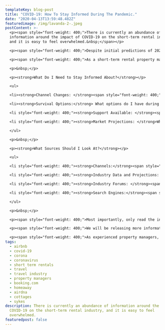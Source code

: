 ```yaml
---
templateKey: blog-post
title: "COVID-19: How To Stay Informed During The Pandemic."
date: "2020-04-13T13:59:48.482Z"
featuredimage: /img/lavanda-2-.jpeg
postContent: >-
  <p><span style="font-weight: 400;">There is currently an abundance of
  information around the impact of COVID-19 on the short-term rental industry,
  and it is easy to feel overwhelmed.&nbsp;</span></p>

  <p><span style="font-weight: 400;">Despite initial predictions of 2020 being a successful year for the industry, we are dealing with an unprecedented collapse of short-term rentals, due to travel restrictions and lockdowns all around the world.</span></p>

  <p><span style="font-weight: 400;">As a short-term rental property manager, it is critical that you stay well informed about industry changes and predictions, in order to best optimize your business during this difficult time.</span></p>

  <p>&nbsp;</p>

  <p><strong>What Do I Need to Stay Informed About?</strong></p>

  <ul>

  <li><strong>Channel Changes: </strong><span style="font-weight: 400;">What changes are happening to the channels I am operating on. Will I be impacted by cancellation and refund policies, or the ability to list my property?</span></li>

  <li><strong>Survival Options:</strong> What options do I have during this period to increase my chances of survival. For instance, reducing costs, optimising my operations and/or pivoting to diversify my revenue streams temporarily?</li>

  <li style="font-weight: 400;"><strong>Support Available: </strong><span style="font-weight: 400;">What support is available for my business, and can I apply for any financial relief from my government?</span></li>

  <li style="font-weight: 400;"><strong>Market Projections: </strong>What data is there to indicate the recovery of the market; what can I expect when this happens; and how can I prepare for this?</li>

  </ul>

  <p>&nbsp;</p>

  <p><strong>What Sources Should I Look At?</strong></p>

  <ul>

  <li style="font-weight: 400;"><strong>Channels:</strong><span style="font-weight: 400;"> For any news to do with the channel (Airbnb, Booking.com, HomeAway, and so on), we recommend you acquire that information directly from them. This is to ensure you get the most accurate and up to date information about any changes and how this will affect your business. For instance, Airbnb released an official statement last week about what they are doing to support their hosts, and they have a help centre where you can enquire and seek support directly from there.&nbsp;</span></li>

  <li style="font-weight: 400;"><strong>Industry Data and Projections: </strong><span style="font-weight: 400;">Sources like </span><a href="https://www.airdna.co/"><span style="font-weight: 400;">AirDNA</span></a><span style="font-weight: 400;"> offer reliable and objective data that is directly relevant to short-term rental managers. Although you have to pay for some of their data, they have released free reports focused on COVID-19. Their most recent one is available </span><a href="https://www.airdna.co/blog/coronavirus-update-2-impact-on-strs"><span style="font-weight: 400;">here.</span></a></li>

  <li style="font-weight: 400;"><strong>Industry Forums: </strong><span style="font-weight: 400;">We recommend you join reliable forums with fellow property manager professionals - It&rsquo;s important to stay connected at this time. We recommend </span><a href="https://www.professionalhostalliance.com/"><span style="font-weight: 400;">The Professional Host Alliance</span></a><span style="font-weight: 400;">, who have a highly-vetted community of short-term rental property managers. They hold webinars; allow members to post and discuss key topics; and post a weekly digest of relevant industry news and its impact on short-term rental property managers.</span></li>

  <li style="font-weight: 400;"><strong>Search Engines:</strong><span style="font-weight: 400;"> You may wish to set up Google Alerts for keywords like &lsquo;Airbnb&rsquo; or &lsquo;Short-Term Rentals&rsquo;. This will essentially send you a regular email of the new reports to do with the key-words you&rsquo;ve set up. Be sure to filter through the results that are sent to you, to find those from the most reliable sources.</span></li>

  </ul>

  <p>&nbsp;</p>

  <p><span style="font-weight: 400;">Most importantly, only read the information that is relevant to</span><em><span style="font-weight: 400;"> your </span></em><span style="font-weight: 400;">business. It&rsquo;s easy to get snowed under with the wealth of information available right now. We are all in survival mode. Each business will handle this differently, and you have to strategically make decisions which are best and most viable for </span><em><span style="font-weight: 400;">your</span></em><span style="font-weight: 400;"> business and </span><em><span style="font-weight: 400;">your </span></em><span style="font-weight: 400;">future in the industry.</span></p>

  <p><span style="font-weight: 400;">We will be releasing more information about your options for survival during this pandemic - from financial optimisation, to infrastructural optimisation.&nbsp;</span></p>

  <p><span style="font-weight: 400;">As experienced property managers, we know how tough it can be to run a highly-operational business, and how easily revenues can be impacted by external market changes, like this one. That is why we are here to help you during this time, even if it&rsquo;s just for a chat. So please don&rsquo;t hesitate to </span><a href="mailto:hello@getlavanda.com"><span style="font-weight: 400;">reach out to us,</span></a><span style="font-weight: 400;"> we're in this together.</span></p>
tags:
  - airbnb
  - covid-19
  - corona
  - coronavirus
  - short term rentals
  - travel
  - travel industry
  - property managers
  - booking.com
  - homeaway
  - airdna
  - cottages
  - sykes
description: There is currently an abundance of information around the impact of
  COVID-19 on the short-term rental industry, and it is easy to feel
  overwhelmed. 
featuredpost: false
---
```

